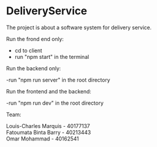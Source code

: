 # DeliveryService

The project is about a software system for delivery service.

Run the frond end only:

- cd to client
- run "npm start" in the terminal

Run the backend only:

-run "npm run server" in the root directory

Run the frontend and the backend:

-run "npm run dev" in the root directory

Team:

Louis-Charles Marquis - 40177137 <br/>
Fatoumata Binta Barry - 40213443 <br/>
Omar Mohammad - 40162541
